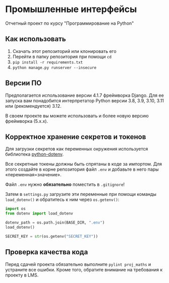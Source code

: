 # Промышленные интерфейсы
Отчетный проект по курсу "Программирование на Python"

## Как использовать

1. Скачать этот репозиторий или клонировать его
2. Перейти в папку репозитория при помощи `cd`
3. `pip install -r requirements.txt`
4. `python manage.py runserver --insecure`

## Версии ПО

Предполагается использование версии 4.1.7 фреймворка Django. Для ее запуска вам понадобится интерпретатор Python версии 3.8, 3.9, 3.10, 3.11 или (рекомендуется) 3.12.

В своем проекте вы можете использовать и более новую версию фреймворка (5.x.x).

## Корректное хранение секретов и токенов

Для загрузки секретов как переменных окружения используется библиотека [python-dotenv](https://pypi.org/project/python-dotenv/).

Все секретные токены должны быть спрятаны в коде за импортом. Для этого создайте в корне репозитория файл `.env` 
и добавьте в него пары «переменная=значение».

Файл `.env` нужно **обязательно** поместить в `.gitignore`!

Затем в `settings.py` загрузите эти переменные при помощи команды `load_dotenv()` и обратитесь к ним через `os.getenv()`:

```python
import os
from dotenv import load_dotenv

dotenv_path = os.path.join(BASE_DIR, ".env")
load_dotenv() 

SECRET_KEY = str(os.getenv("SECRET_KEY"))
```

## Проверка качества кода

Перед сдачей проекта обязательно выполните `pylint proj_maths` и устраните все ошибки. Кроме того, обратите внимание на требования к проекту в LMS.
